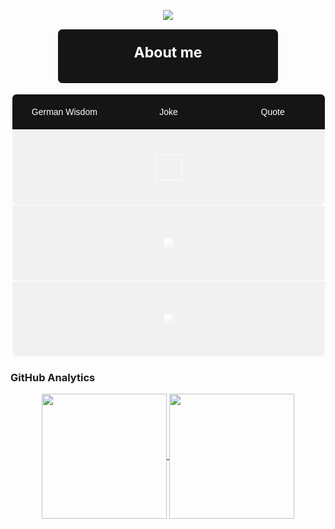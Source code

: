<p align="center">
 <img src=maomao.gif />
</p>

<div style="display: flex; flex-wrap: wrap; gap: 16px; align-items: flex-start; justify-content: center">
    <style>
        #about-me {
            border: 1px solid #FFFFFF;
            border-radius: 8px;
            padding: 16px;
            width: 45%;
            background: #151515;
            font-size: 1.1em;
            box-shadow: 0 2px 8px rgba(74,144,226,0.08);
        }
        #about-me h2 {
            color: #fff;
            margin-top: 0.3em;
        }
        .responsive-row > div {
            flex: 1 1 0;
            display: flex;
            flex-direction: column;
        }
    </style>
    <div id="about-me" style="min-width: 320px; max-width: 500px;">
        <h2 align="center">About me</h2>
        <ul id='jokes'></ul>
        <script>
            async function fetchChuckNorrisJokes(name = "Your Name") {
                const jokesList = document.getElementById('jokes');
                jokesList.innerHTML = '';
                // Fetch the local chuckprogramming.txt file
                const res = await fetch('chuckprogramming.txt');
                const text = await res.text();
                const lines = text.split('\n').filter(line => line.trim());
                for (let i = 0; i < 3; i++) {
                    const randomIndex = Math.floor(Math.random() * lines.length);
                    const joke = lines[randomIndex].replace(/Chuck Norris/gi, name);
                    const jokeElem = document.createElement('li');
                    jokeElem.className = 'joke';
                    jokeElem.textContent = joke;
                    jokesList.appendChild(jokeElem);
                }
            }
            fetchChuckNorrisJokes("Mario");
        </script>
    </div>
    <div style="flex: 1; min-width: 320px; max-width: 500px;">
    <style>
        .tab {
            overflow: hidden;
            border: 1px solid #FFFFFF;
            background-color: #151515;
            width: 100%;
            height: 4em;
            display: flex;
            border-radius: 8px 8px 0 0;
        }
        .tab button {
            background-color: #151515;
            border: none;
            outline: none;
            cursor: pointer;
            padding: 14px 16px;
            transition: 0.3s;
            flex: 1;
            text-align: center;
            font-size: 1em;
            color: #FFFFFF;
        }
        .tab button:hover {
            background-color: #79ff97;
            color: #151515;
        }
        .tab button.active {
            background-color: #79ff97;
            color: #151515;
        }
        .tabcontent {
            display: flex;
            flex-direction: column;
            justify-content: center;
            align-items: center;
            border: 1px solid #FFFFFF;
            border-radius: 0 0 8px 8px;
            border-top: none;
            width: 100%;
            min-height: 120px;
            height: 100%;
            animation: fadeEffect 1s;
            background: #151515;
            color: #9f9f9f;
        }
        @keyframes fadeEffect {
            from {opacity: 0;}
            to {opacity: 1;}
        }
        #Wisdom  {
            font-size: 1.2rem;
        }
        #WisdomInner {
            padding: 20px;
            display: flex;
            border: 1px solid #FFFFFF;
            align-items: center;
            text-align: center;
        }
        #Joke {
            display: flex;
            justify-content: center;
            align-items: center;
            height: 100%;
        }
        #Joke img {
            display: block;
            margin: auto;
            max-width: 100%;
            max-height: 100%;
        }
    </style>
    <div class="tab">
        <button class="tablinks" onclick="openTab(event, 'Wisdom')" id="defaultOpen">German Wisdom</button>
        <button class="tablinks" onclick="openTab(event, 'Joke')">Joke</button>
        <button class="tablinks" onclick="openTab(event, 'Quote')">Quote</button>
    </div>
    <div id="Wisdom" class="tabcontent">
        <div id="WisdomInner">
        </div>
    </div>
    <div id="Joke" class="tabcontent">
        <img src="https://readme-jokes.vercel.app/api?hideBorder&bgColor=%23151515&textColor=%239f9f9f&codeColor=%2379ff97&qColor=%239f9f9f&aColor=%2379ff97" />
    </div>
    <div id="Quote" class="tabcontent">
        <a href=https://github.com/piyushsuthar/github-readme-quotes>
            <img src=https://quotes-github-readme.vercel.app/api?type=horizontal&theme=dark />
        </a>
    </div>
    <script>
        document.getElementById("defaultOpen").click();
        function openTab(evt, tabName) {
            var i, tabcontent, tablinks;
            tabcontent = document.getElementsByClassName("tabcontent");
            for (i = 0; i < tabcontent.length; i++) {
                tabcontent[i].style.display = "none";
            }
            tablinks = document.getElementsByClassName("tablinks");
            for (i = 0; i < tablinks.length; i++) {
                tablinks[i].className = tablinks[i].className.replace(" active", "");
            }
            document.getElementById(tabName).style.display = "block";
            evt.currentTarget.className += " active";
            if (tabName == "Wisdom") displayRandomWisdom();
        }
        async function displayRandomWisdom() {
            const randomNumber = Math.floor(Math.random() * 851) + 1;
            const response = await fetch('https://raw.githubusercontent.com/Torfkopp/LapisDiscordBot/master/resources/wisdom.txt');
            const text = await response.text();
            const lines = text.split('\n');
            document.getElementById('WisdomInner').innerText = lines[randomNumber - 1] || 'No wisdom found.';
        }
    </script>
    </div>
</div>

### GitHub Analytics

<p align="center">
<a href="https://github.com/Torfkopp">
    <img height="200" align="center" src="https://github-readme-stats-eight-theta.vercel.app/api?username=Torfkopp&show_icons=true&theme=dark&include_all_commits=true&count_private=true"/>
    <img height="200" align="center" src="https://github-readme-stats-eight-theta.vercel.app/api/top-langs/?username=torfkopp&layout=compact&theme=dark&langs_count=8&hide=java"/>
</a>
</p>
<!-- <img src="https://data-card-for-spotify.herokuapp.com/api/card?user_id=pulsfire-mario&show_border=true"> -->

